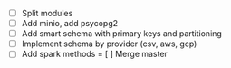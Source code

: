 - [ ] Split modules
- [ ] Add minio, add psycopg2
- [ ] Add smart schema with primary keys and partitioning
- [ ] Implement schema by provider (csv, aws, gcp)
- [ ] Add spark methods
= [ ] Merge master
